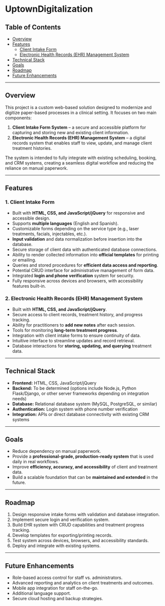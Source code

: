 # UptownDigitalization

## Table of Contents
- [Overview](#overview)
- [Features](#features)
  - [Client Intake Form](#1-client-intake-form)
  - [Electronic Health Records (EHR) Management System](#2-electronic-health-records-ehr-management-system)
- [Technical Stack](#technical-stack)
- [Goals](#goals)
- [Roadmap](#roadmap)
- [Future Enhancements](#future-enhancements)

---

## Overview
This project is a custom web-based solution designed to modernize and digitize paper-based processes in a clinical setting. It focuses on two main components:

1. **Client Intake Form System** – a secure and accessible platform for capturing and storing new and existing client information.  
2. **Electronic Health Records (EHR) Management System** – a digital records system that enables staff to view, update, and manage client treatment histories.

The system is intended to fully integrate with existing scheduling, booking, and CRM systems, creating a seamless digital workflow and reducing the reliance on manual paperwork.

---

## Features

### 1. Client Intake Form
- Built with **HTML, CSS, and JavaScript/jQuery** for responsive and accessible design.  
- Supports **multiple languages** (English and Spanish).  
- Customizable forms depending on the service type (e.g., laser treatments, facials, injectables, etc.).  
- **Input validation** and data normalization before insertion into the database.  
- Secure storage of client data with authenticated database connections.  
- Ability to render collected information into **official templates** for printing or emailing.  
- Queries and stored procedures for **efficient data access and reporting**.  
- Potential CRUD interface for administrative management of form data.  
- Integrated **login and phone verification** system for security.  
- Fully responsive across devices and browsers, with accessibility features built-in.

### 2. Electronic Health Records (EHR) Management System
- Built with **HTML, CSS, and JavaScript/jQuery**.  
- Secure access to client records, treatment history, and progress tracking.  
- Ability for practitioners to **add new notes** after each session.  
- Tools for monitoring **long-term treatment progress**.  
- Integration with client intake forms to ensure continuity of data.  
- Intuitive interface to streamline updates and record retrieval.  
- Database interactions for **storing, updating, and querying** treatment data.  

---

## Technical Stack
- **Frontend:** HTML, CSS, JavaScript/jQuery  
- **Backend:** To be determined (options include Node.js, Python Flask/Django, or other server frameworks depending on integration needs)  
- **Database:** Relational database system (MySQL, PostgreSQL, or similar)  
- **Authentication:** Login system with phone number verification  
- **Integration:** APIs or direct database connectivity with existing CRM systems  

---

## Goals
- Reduce dependency on manual paperwork.  
- Provide a **professional-grade, production-ready system** that is used daily in real workflows.  
- Improve **efficiency, accuracy, and accessibility** of client and treatment data.  
- Build a scalable foundation that can be **maintained and extended** in the future.  

---

## Roadmap
1. Design responsive intake forms with validation and database integration.  
2. Implement secure login and verification system.  
3. Build EHR system with CRUD capabilities and treatment progress tracking.  
4. Develop templates for exporting/printing records.  
5. Test system across devices, browsers, and accessibility standards.  
6. Deploy and integrate with existing systems.  

---

## Future Enhancements
- Role-based access control for staff vs. administrators.  
- Advanced reporting and analytics on client treatments and outcomes.  
- Mobile app integration for staff on-the-go.  
- Additional language support.  
- Secure cloud hosting and backup strategies.  
